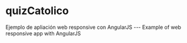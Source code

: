 # quizCatolico
Ejemplo de apliación web responsive con AngularJS --- Example of web responsive app with AngularJS
